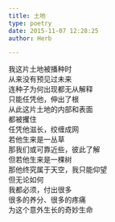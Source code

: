 ```yaml
---  
title: 土地  
type: poetry  
date: 2015-11-07 12:28:25  
author: Herb  

---  
```

我这片土地被播种时  
从来没有预见过未来  
连种子为何出现都无从解释  
只能任凭他，伸出了根    
从此这片土地的内部和表面    
都被攫住     
任凭他滋长，绞缠成网     
若他生来是一丛草  
那我们或可靠近些，彼此了解  
但若他生来是一棵树  
那他终究属于天空，我只能仰望    
但无论如何  
我都必须，付出很多  
很多的养分、很多的疼痛  
为这个意外生长的奇妙生命